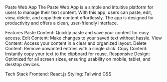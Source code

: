 

Paste Web App
The Paste Web App is a simple and intuitive platform for users to manage their text content. With this app, users can paste, edit, view, delete, and copy their content effortlessly. The app is designed for productivity and offers a clean, user-friendly interface.

Features
Paste Content: Quickly paste and save your content for easy access.
Edit Content: Make changes to your saved text without hassle.
View Content: Access your content in a clear and organized layout.
Delete Content: Remove unwanted entries with a single click.
Copy Content: Instantly copy your text to the clipboard for reuse.
Responsive Design: Optimized for all screen sizes, ensuring usability on mobile, tablet, and desktop devices.

Tech Stack
Frontend: React.js
Styling: Tailwind CSS
